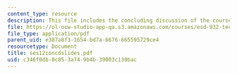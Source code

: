 ```yaml
---
content_type: resource
description: This file includes the concluding discussion of the course.
file: https://ol-ocw-studio-app-qa.s3.amazonaws.com/courses/esd-932-technology-policy-organizations-spring-2005/c346f0db0c853a749b4b39003c130bac_ses12concdslides.pdf
file_type: application/pdf
parent_uid: e387a8f3-1654-bd7a-6676-665595729ce4
resourcetype: Document
title: ses12concdslides.pdf
uid: c346f0db-0c85-3a74-9b4b-39003c130bac
---
```

